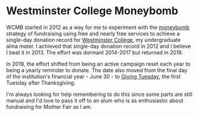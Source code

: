 # Westminster College Moneybomb

WCMB started in 2012 as a way for me to experiment with the [moneybomb](https://en.wikipedia.org/wiki/Moneybomb) strategy of fundraising using free and nearly free services to achieve a single-day donation record for [Westminster College](https://westminster.edu), my undergraduate alma mater. I achieved that single-day donation record in 2012 and I believe I beat it in 2013. The effort was dormant 2014-2017 but returned in 2018. 

In 2019, the effort shifted from being an active campaign reset each year to being a yearly reminder to donate. The date also moved from the final day of the institution's financial year - June 30 - to [Giving Tuesday](https://en.wikipedia.org/wiki/Giving_Tuesday), the first Tuesday after Thanksgiving.

I'm always looking for help remembering to do this since some parts are still manual and I'd love to pass it off to an alum who is as enthusiastic about fundraising for Mother Fair as I am.
